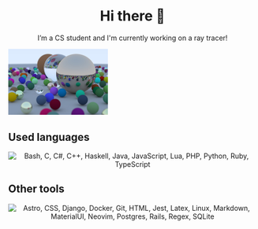 <h1 align="center">Hi there 👋</h1>
<p align="center">I’m a CS student and I'm currently working on a ray tracer!</p>

<img style="margin:auto;width:40%;dispaly:block;" src="cover.jpg" />

## Used languages
<p align="center"><img src="https://skillicons.dev/icons?i=bash,c,cs,cpp,haskell,java,js,lua,php,py,ruby,ts&perline=6" alt="Bash, C, C#, C++, Haskell, Java, JavaScript, Lua, PHP, Python, Ruby, TypeScript"/></p>

## Other tools
<p align="center"><img src="https://skillicons.dev/icons?i=astro,css,django,docker,git,html,jest,latex,linux,md,materialui,neovim,postgres,rails,regex,sqlite&perline=8" alt="Astro, CSS, Django, Docker, Git, HTML, Jest, Latex, Linux, Markdown, MaterialUI, Neovim, Postgres, Rails, Regex, SQLite"/></p>
